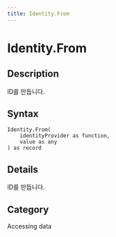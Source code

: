 ```yaml
---
title: Identity.From
---
```


# Identity.From


## Description

ID를 만듭니다.


## Syntax

```powerquery
Identity.From(
    identityProvider as function,
    value as any
) as record
```


## Details

ID를 만듭니다.



## Category
Accessing data
